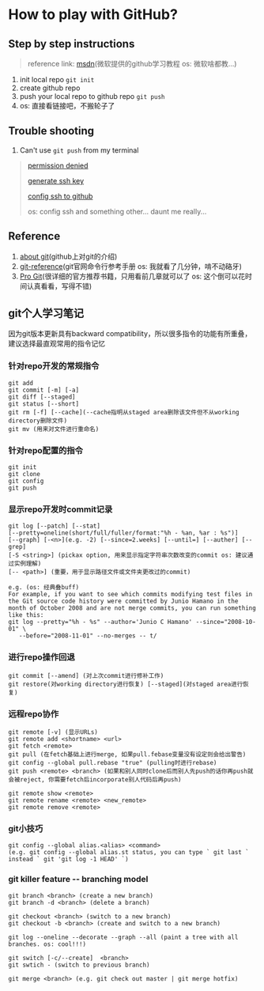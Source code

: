 # How to play with GitHub?

## Step by step instructions

> reference link: [msdn](https://docs.microsoft.com/zh-cn/learn/modules/introduction-to-github/)(微软提供的github学习教程 os: 微软啥都教...)

1. init local repo `git init`
2. create github repo
3. push your local repo to github repo `git push`
4. os: 直接看链接吧，不搬轮子了

## Trouble shooting

1. Can't use `git push` from my terminal

> [permission denied](https://docs.github.com/en/authentication/troubleshooting-ssh/error-permission-denied-publickey)
>
> [generate ssh key](https://docs.github.com/en/authentication/connecting-to-github-with-ssh/generating-a-new-ssh-key-and-adding-it-to-the-ssh-agent)
>
> [config ssh to github](https://docs.github.com/en/authentication/connecting-to-github-with-ssh/adding-a-new-ssh-key-to-your-github-account)
>
> os: config ssh and something other... daunt me really...

## Reference

1. [about git](https://docs.github.com/en/get-started/using-git/about-git#basic-git-commands)(github上对git的介绍)
2. [git-reference](https://git-scm.com/docs)(git官网命令行参考手册 os: 我就看了几分钟，啃不动硌牙)
3. [Pro Git](https://git-scm.com/book/en/v2)(很详细的官方推荐书籍，只用看前几章就可以了 os: 这个倒可以花时间认真看看，写得不错)

## git个人学习笔记

因为git版本更新具有backward compatibility，所以很多指令的功能有所重叠，建议选择最直观常用的指令记忆

### 针对repo开发的常规指令

```command line
git add
git commit [-m] [-a]
git diff [--staged]
git status [--short]
git rm [-f] [--cache](--cache指明从staged area删除该文件但不从working directory删除文件)
git mv (用来对文件进行重命名)
```

### 针对repo配置的指令

```command line
git init
git clone
git config
git push
```

### 显示repo开发时commit记录

```command line
git log [--patch] [--stat] 
[--pretty=oneline(short/full/fuller/format:"%h - %an, %ar : %s")] 
[--graph] [-<n>](e.g. -2) [--since=2.weeks] [--until=] [--auther] [--grep] 
[-S <string>] (pickax option, 用来显示指定字符串次数改变的commit os: 建议通过实例理解) 
[-- <path>] (重要，用于显示路径文件或文件夹更改过的commit)

e.g. (os: 经典叠buff)
For example, if you want to see which commits modifying test files in the Git source code history were committed by Junio Hamano in the month of October 2008 and are not merge commits, you can run something like this:
git log --pretty="%h - %s" --author='Junio C Hamano' --since="2008-10-01" \
   --before="2008-11-01" --no-merges -- t/
```

### 进行repo操作回退

```command line
git commit [--amend] (对上次commit进行修补工作)
git restore(对working directory进行恢复) [--staged](对staged area进行恢复)
```

### 远程repo协作

```command line
git remote [-v] (显示URLs)
git remote add <shortname> <url>
git fetch <remote>
git pull (在fetch基础上进行merge, 如果pull.febase变量没有设定则会给出警告)
git config --global pull.rebase "true" (pulling时进行rebase)
git push <remote> <branch> (如果和别人同时clone后而别人先push的话你再push就会被reject, 你需要fetch后incorporate别人代码后再push)

git remote show <remote>
git remote rename <remote> <new_remote>
git remote remove <remote>
```

### git小技巧

```command line
git config --global alias.<alias> <command> 
(e.g. git config --global alias.st status, you can type ` git last ` instead ` git 'git log -1 HEAD' `)
```

### git killer feature -- branching model

```command line
git branch <branch> (create a new branch)
git branch -d <branch> (delete a branch)

git checkout <branch> (switch to a new branch)
git checkout -b <branch> (create and switch to a new branch)

git log --oneline --decorate --graph --all (paint a tree with all branches. os: cool!!!)

git switch [-c/--create]  <branch>
git swtich - (switch to previous branch)

git merge <branch> (e.g. git check out master | git merge hotfix)
```
